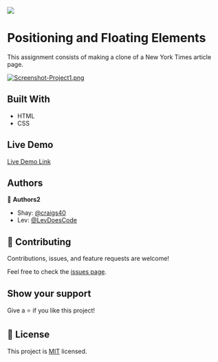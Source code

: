 ![](https://img.shields.io/badge/Microverse-blueviolet)

# Positioning and Floating Elements

This assignment consists of making a clone of a New York Times article page.

[![Screenshot-Project1.png](https://i.postimg.cc/j5MMVjLG/Screenshot-Project1.png)](https://postimg.cc/FdJy3NbZ)

## Built With

- HTML
- CSS

## Live Demo

[Live Demo Link](https://craigs40.github.io/project1_shay-lev/.)


## Authors

👤 **Authors2**

- Shay: [@craigs40](https://github.com/craigs40)
- Lev: [@LevDoesCode](https://github.com/LevDoesCode)


## 🤝 Contributing

Contributions, issues, and feature requests are welcome!

Feel free to check the [issues page](https://github.com/github/hub/issues).

## Show your support

Give a ⭐️ if you like this project!


## 📝 License

This project is [MIT](https://opensource.org/licenses/MIT) licensed.
